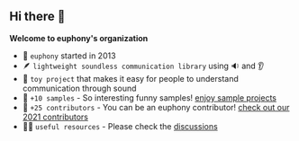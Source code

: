 ## Hi there 👋

**Welcome to euphony's organization**

- 🚶 `euphony` started in 2013
- 🪶 `lightweight soundless communication library` using 🔉 and 👂 
- 🤖 `toy project` that makes it easy for people to understand communication through sound  
- 🍿 `+10 samples` - So interesting funny samples! [enjoy sample projects](https://github.com/euphony-io/euphony#sample-projects)
- 🧙 `+25 contributors` - You can be an euphony contributor! [check out our 2021 contributors](https://github.com/orgs/euphony-io/discussions/126)
- 👩‍💻 `useful resources` - Please check the [discussions](https://github.com/orgs/euphony-io/discussions)
